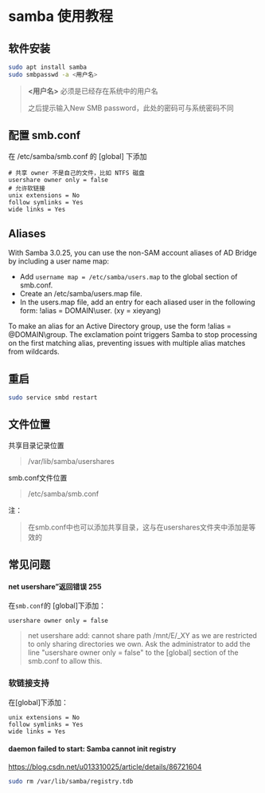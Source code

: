 # samba 使用教程

## 软件安装

```bash
sudo apt install samba
sudo smbpasswd -a <用户名>
```

> **<用户名>** 必须是已经存在系统中的用户名
>
> 之后提示输入New SMB password，此处的密码可与系统密码不同

## 配置 smb.conf

在 /etc/samba/smb.conf 的 [global] 下添加

```
# 共享 owner 不是自己的文件，比如 NTFS 磁盘
usershare owner only = false
# 允许软链接
unix extensions = No
follow symlinks = Yes
wide links = Yes
```

## Aliases

With Samba 3.0.25, you can use the non-SAM account aliases of AD Bridge by including a user name map:

- Add `username map = /etc/samba/users.map` to the global section of smb.conf.
- Create an /etc/samba/users.map file.
- In the users.map file, add an entry for each aliased user in the following form: !alias = DOMAIN\user. (xy = xieyang)

To make an alias for an Active Directory group, use the form !alias = @DOMAIN\group. The exclamation point triggers Samba to stop processing on the first matching alias, preventing issues with multiple alias matches from wildcards.

## 重启

```bash
sudo service smbd restart
```

## 文件位置

共享目录记录位置

> /var/lib/samba/usershares

smb.conf文件位置

> /etc/samba/smb.conf

注：

> 在smb.conf中也可以添加共享目录，这与在usershares文件夹中添加是等效的

## 常见问题

#### net usershare”返回错误 255

在`smb.conf`的 [global]下添加：

```
usershare owner only = false
```

> net usershare add: cannot share path /mnt/E/_XY as we are restricted to only sharing directories we own.
> 	Ask the administrator to add the line "usershare owner only = false" 
> 	to the [global] section of the smb.conf to allow this.

### 软链接支持

在[global]下添加：

```
unix extensions = No
follow symlinks = Yes
wide links = Yes
```

#### daemon failed to start: Samba cannot init registry

https://blog.csdn.net/u013310025/article/details/86721604

```bash
sudo rm /var/lib/samba/registry.tdb
```

